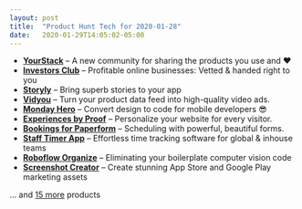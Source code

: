 ```yaml
---
layout: post
title:  "Product Hunt Tech for 2020-01-28"
date:   2020-01-29T14:05:02-05:00
---
```


* **[YourStack](https://www.producthunt.com/posts/yourstack?utm_campaign=producthunt-api&utm_medium=api&utm_source=Application%3A+Daily+Digest+RSS+%28ID%3A+3202%29)** – A new community for sharing the products you use and ❤️
* **[Investors Club](https://www.producthunt.com/posts/investors-club?utm_campaign=producthunt-api&utm_medium=api&utm_source=Application%3A+Daily+Digest+RSS+%28ID%3A+3202%29)** – Profitable online businesses: Vetted & handed right to you
* **[Storyly](https://www.producthunt.com/posts/storyly?utm_campaign=producthunt-api&utm_medium=api&utm_source=Application%3A+Daily+Digest+RSS+%28ID%3A+3202%29)** – Bring superb stories to your app
* **[Vidyou](https://www.producthunt.com/posts/vidyou?utm_campaign=producthunt-api&utm_medium=api&utm_source=Application%3A+Daily+Digest+RSS+%28ID%3A+3202%29)** – Turn your product data feed into high-quality video ads.
* **[Monday Hero](https://www.producthunt.com/posts/monday-hero?utm_campaign=producthunt-api&utm_medium=api&utm_source=Application%3A+Daily+Digest+RSS+%28ID%3A+3202%29)** – Convert design to code for mobile developers 😎
* **[Experiences by Proof](https://www.producthunt.com/posts/experiences-by-proof?utm_campaign=producthunt-api&utm_medium=api&utm_source=Application%3A+Daily+Digest+RSS+%28ID%3A+3202%29)** – Personalize your website for every visitor.
* **[Bookings for Paperform](https://www.producthunt.com/posts/bookings-for-paperform?utm_campaign=producthunt-api&utm_medium=api&utm_source=Application%3A+Daily+Digest+RSS+%28ID%3A+3202%29)** – Scheduling with powerful, beautiful forms.
* **[Staff Timer App](https://www.producthunt.com/posts/staff-timer-app?utm_campaign=producthunt-api&utm_medium=api&utm_source=Application%3A+Daily+Digest+RSS+%28ID%3A+3202%29)** – Effortless time tracking software for global & inhouse teams
* **[Roboflow Organize](https://www.producthunt.com/posts/roboflow-organize?utm_campaign=producthunt-api&utm_medium=api&utm_source=Application%3A+Daily+Digest+RSS+%28ID%3A+3202%29)** – Eliminating your boilerplate computer vision code
* **[Screenshot Creator](https://www.producthunt.com/posts/screenshot-creator-3?utm_campaign=producthunt-api&utm_medium=api&utm_source=Application%3A+Daily+Digest+RSS+%28ID%3A+3202%29)** – Create stunning App Store and Google Play marketing assets

… and [15 more](https://www.producthunt.com/tech) products